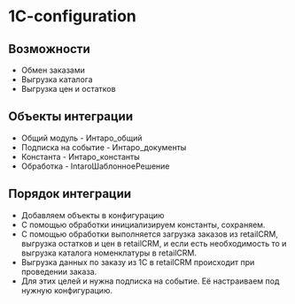 # 1C-configuration

## Возможности

* Обмен заказами
* Выгрузка каталога
* Выгрузка цен и остатков


## Объекты интеграции

* Общий модуль - Интаро_общий
* Подписка на событие - Интаро_документы
* Константа - Интаро_константы
* Обработка - IntaroШаблонноеРешение

## Порядок интеграции

* Добавляем объекты в конфигурацию
* С помощью обработки инициализируем константы, сохраняем.
* С помощью обработки выполняется загрузка заказов из retailCRM, выгрузка остатков и цен в retailCRM, и если есть необходимость то и выгрузка каталога номенклатуры в retailCRM.
* Выгрузка данных по заказу из 1С в retailCRM происходит при проведении заказа.
* Для этих целей и нужна подписка на событие. Её настраиваем под нужную конфигурацию.
